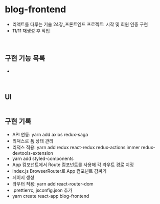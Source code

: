 # blog-frontend

- 리액트를 다루는 기술 24강\_프론트엔드 프로젝트: 시작 및 회원 인증 구현
- 11/11 재생성 후 작업

<br>

## 구현 기능 목록

-

<br>

## UI

![]()

## 구현 기록

- API 연동: yarn add axios redux-saga
- 리덕스로 폼 상태 관리
- 리덕스 적용: yarn add redux react-redux redux-actions immer redux-devtools-extension
- yarn add styled-components
- App 컴포넌트에서 Route 컴포넌트를 사용해 각 라우트 경로 지정
- index.js BrowserRouter로 App 컴포넌트 감싸기
- 페이지 생성
- 라우터 적용: yarn add react-router-dom
- .prettierrc, jsconfig.json 추가
- yarn create react-app blog-frontend
